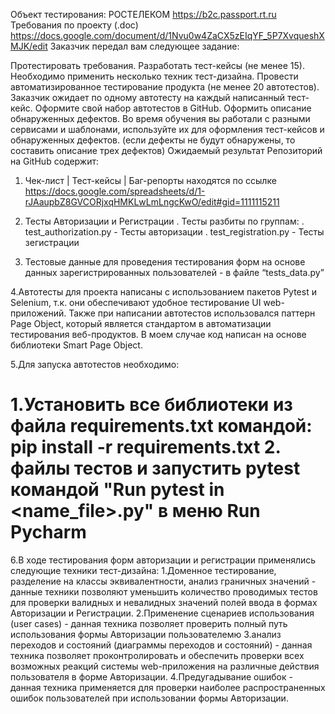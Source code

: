 Объект тестирования: РОСТЕЛЕКОМ https://b2c.passport.rt.ru
 Требования по проекту (.doc) https://docs.google.com/document/d/1Nvu0w4ZaCX5zEIqYF_5P7XvqueshXMJK/edit
 Заказчик передал вам следующее задание:

Протестировать требования.
Разработать тест-кейсы (не менее 15). Необходимо применить несколько техник тест-дизайна.
Провести автоматизированное тестирование продукта (не менее 20 автотестов). Заказчик ожидает по одному автотесту на каждый написанный тест-кейс. Оформите свой набор автотестов в GitHub.
Оформить описание обнаруженных дефектов. Во время обучения вы работали с разными сервисами и шаблонами, используйте их для оформления тест-кейсов и обнаруженных дефектов. (если дефекты не будут обнаружены, то составить описание трех дефектов)
Ожидаемый результат
Репозиторий на GitHub содержит:
1. Чек-лист | Тест-кейсы | Баг-репорты находятся по ссылке 
https://docs.google.com/spreadsheets/d/1-rJAaupbZ8GVCORjxqHMKLwLmLngcKwO/edit#gid=1111115211

2. Тесты Авторизации и Регистрации
. Тесты разбиты по группам:
. test_authorization.py - Тесты авторизации
. test_registration.py - Тесты зегистрации

3. Тестовые данные для проведения тестирования форм на основе данных зарегистрированных пользователей - в файле “tests_data.py”

4.Автотесты для проекта написаны с использованием пакетов Pytest и Selenium, т.к. они обеспечивают удобное тестирование UI web-приложений. Также при написании автотестов использовался паттерн Page Object, который является стандартом в автоматизации тестирования веб-продуктов. В моем случае код написан на основе библиотеки Smart Page Object.

5.Для запуска автотестов необходимо:

1.Установить все библиотеки из файла requirements.txt командой: pip install -r requirements.txt
2. файлы тестов  и запустить pytest командой "Run pytest in <name_file>.py" в меню Run Pycharm
======================================================================================================

6.В ходе тестирования форм авторизации и регистрации  применялись следующие техники тест-дизайна:
1.Доменное тестирование, разделение на классы эквивалентности, анализ граничных значений - данные техники позволяют уменьшить количество проводимых тестов для проверки валидных и невалидных значений полей ввода в формах Авторизации и Регистрации.
2.Применение сценариев использования (user cases) - данная техника позволяет проверить полный путь использования формы Авторизации пользователемю
3.анализ переходов и состояний (диаграммы переходов и состояний) - данная техника позволяет проконтролировать и обеспечить проверки всех возможных реакций системы web-приложения на различные действия пользователя в форме Авторизации.
4.Предугадывание ошибок - данная техника применяется для проверки наиболее распространенных ошибок пользователей при использовании формы Авторизации.

 

